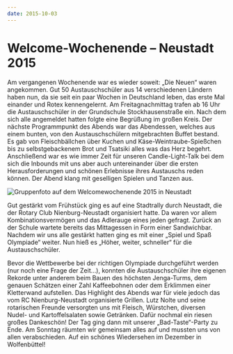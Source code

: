 ```yaml
---
date: 2015-10-03
---
```


# Welcome-Wochenende – Neustadt 2015
Am vergangenen Wochenende war es wieder soweit: „Die Neuen“ waren angekommen.
Gut 50 Austauschschüler aus 14 verschiedenen Ländern haben nun, da sie seit ein
paar Wochen in Deutschland leben, das erste Mal einander und Rotex
kennengelernt. Am Freitagnachmittag trafen ab 16 Uhr die Austauschschüler in der
Grundschule Stockhausenstraße ein. Nach dem sich alle angemeldet hatten folgte
eine Begrüßung im großen Kreis. Der nächste Programmpunkt des Abends war das
Abendessen, welches aus einem bunten, von den Austauschschülern mitgebrachten
Buffet bestand. Es gab von Fleischbällchen über Kuchen und
Käse-Weintraube-Spießchen bis zu selbstgebackenem Brot und Tsatsiki alles was
das Herz begehrt. Anschließend war es wie immer Zeit für unseren
Candle-Light-Talk bei dem sich die Inbounds mit uns aber auch untereinander über
die ersten Herausforderungen und schönen Erlebnisse ihres Austauschs reden
können. Der Abend klang mit geselligen Spielen und Tanzen aus.

![Gruppenfoto auf dem Welcomewochenende 2015 in Neustadt](/img/2015-neustadt.jpg)

Gut gestärkt vom Frühstück ging es auf eine Stadtrally durch Neustadt, die der
Rotary Club Nienburg-Neustadt organisiert hatte. Da waren vor allem
Kombinationsvermögen und das Adlerauge eines jeden gefragt. Zurück an der Schule
wartete bereits das Mittagessen in Form einer Sandwichbar. Nachdem wir uns alle
gestärkt hatten ging es mit einer „Spiel und Spaß Olympiade“ weiter. Nun hieß es
„Höher, weiter, schneller“ für die Austauschschüler.

Bevor die Wettbewerbe bei der richtigen Olympiade durchgeführt werden (nur noch
eine Frage der Zeit…), konnten die Austauschschüler ihre eigenen Rekorde unter
anderem beim Bauen des höchsten Jenga-Turms, dem genauen Schätzen einer Zahl
Kaffeebohnen oder dem Erklimmen einer Kletterwand aufstellen. Das Highlight des
Abends war für viele jedoch das vom RC Nienburg-Neustadt organisierte Grillen.
Lutz Nolte und seine rotarischen Freunde versorgten uns mit Fleisch, Würstchen,
diversen Nudel- und Kartoffelsalaten sowie Getränken. Dafür nochmal ein riesen
großes Dankeschön! Der Tag ging dann mit unserer „Bad-Taste“-Party zu Ende. Am
Sonntag räumten wir gemeinsam alles auf und mussten uns von allen verabschieden.
Auf ein schönes Wiedersehen im Dezember in Wolfenbüttel!